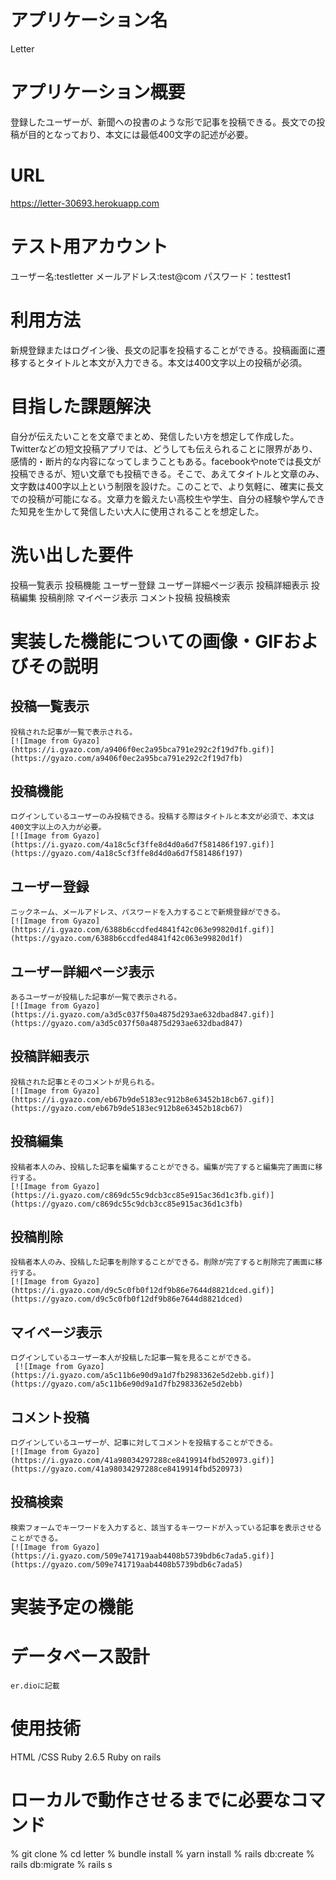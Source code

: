 # アプリケーション名
  Letter

# アプリケーション概要
  登録したユーザーが、新聞への投書のような形で記事を投稿できる。長文での投稿が目的となっており、本文には最低400文字の記述が必要。

# URL
  https://letter-30693.herokuapp.com

# テスト用アカウント
  ユーザー名:testletter
  メールアドレス:test@com
  パスワード：testtest1

# 利用方法
  新規登録またはログイン後、長文の記事を投稿することができる。投稿画面に遷移するとタイトルと本文が入力できる。本文は400文字以上の投稿が必須。

# 目指した課題解決
  自分が伝えたいことを文章でまとめ、発信したい方を想定して作成した。Twitterなどの短文投稿アプリでは、どうしても伝えられることに限界があり、感情的・断片的な内容になってしまうこともある。facebookやnoteでは長文が投稿できるが、短い文章でも投稿できる。そこで、あえてタイトルと文章のみ、文字数は400字以上という制限を設けた。このことで、より気軽に、確実に長文での投稿が可能になる。文章力を鍛えたい高校生や学生、自分の経験や学んできた知見を生かして発信したい大人に使用されることを想定した。

# 洗い出した要件
  投稿一覧表示
  投稿機能
  ユーザー登録
  ユーザー詳細ページ表示
  投稿詳細表示
  投稿編集
  投稿削除
  マイページ表示
  コメント投稿
  投稿検索

# 実装した機能についての画像・GIFおよびその説明
  ## 投稿一覧表示
    投稿された記事が一覧で表示される。
    [![Image from Gyazo](https://i.gyazo.com/a9406f0ec2a95bca791e292c2f19d7fb.gif)](https://gyazo.com/a9406f0ec2a95bca791e292c2f19d7fb)

  ## 投稿機能
    ログインしているユーザーのみ投稿できる。投稿する際はタイトルと本文が必須で、本文は400文字以上の入力が必要。
    [![Image from Gyazo](https://i.gyazo.com/4a18c5cf3ffe8d4d0a6d7f581486f197.gif)](https://gyazo.com/4a18c5cf3ffe8d4d0a6d7f581486f197)

  ## ユーザー登録
    ニックネーム、メールアドレス、パスワードを入力することで新規登録ができる。
    [![Image from Gyazo](https://i.gyazo.com/6388b6ccdfed4841f42c063e99820d1f.gif)](https://gyazo.com/6388b6ccdfed4841f42c063e99820d1f)


  ## ユーザー詳細ページ表示
    あるユーザーが投稿した記事が一覧で表示される。
    [![Image from Gyazo](https://i.gyazo.com/a3d5c037f50a4875d293ae632dbad847.gif)](https://gyazo.com/a3d5c037f50a4875d293ae632dbad847)


  ## 投稿詳細表示
    投稿された記事とそのコメントが見られる。
    [![Image from Gyazo](https://i.gyazo.com/eb67b9de5183ec912b8e63452b18cb67.gif)](https://gyazo.com/eb67b9de5183ec912b8e63452b18cb67)

  ## 投稿編集
    投稿者本人のみ、投稿した記事を編集することができる。編集が完了すると編集完了画面に移行する。
    [![Image from Gyazo](https://i.gyazo.com/c869dc55c9dcb3cc85e915ac36d1c3fb.gif)](https://gyazo.com/c869dc55c9dcb3cc85e915ac36d1c3fb)

  ## 投稿削除
    投稿者本人のみ、投稿した記事を削除することができる。削除が完了すると削除完了画面に移行する。
    [![Image from Gyazo](https://i.gyazo.com/d9c5c0fb0f12df9b86e7644d8821dced.gif)](https://gyazo.com/d9c5c0fb0f12df9b86e7644d8821dced)

  ## マイページ表示
    ログインしているユーザー本人が投稿した記事一覧を見ることができる。
     [![Image from Gyazo](https://i.gyazo.com/a5c11b6e90d9a1d7fb2983362e5d2ebb.gif)](https://gyazo.com/a5c11b6e90d9a1d7fb2983362e5d2ebb)   

  ## コメント投稿
    ログインしているユーザーが、記事に対してコメントを投稿することができる。
    [![Image from Gyazo](https://i.gyazo.com/41a98034297288ce8419914fbd520973.gif)](https://gyazo.com/41a98034297288ce8419914fbd520973)

  ## 投稿検索
    検索フォームでキーワードを入力すると、該当するキーワードが入っている記事を表示させることができる。
    [![Image from Gyazo](https://i.gyazo.com/509e741719aab4408b5739bdb6c7ada5.gif)](https://gyazo.com/509e741719aab4408b5739bdb6c7ada5)

# 実装予定の機能

# データベース設計
    er.dioに記載

# 使用技術
  HTML /CSS
  Ruby 2.6.5
  Ruby on rails 

# ローカルで動作させるまでに必要なコマンド
  % git clone 
  % cd letter
  % bundle install
  % yarn install
  % rails db:create
  % rails db:migrate
  % rails s

  